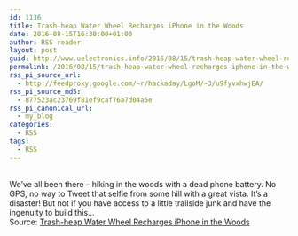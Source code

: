 ```yaml
---
id: 1136
title: Trash-heap Water Wheel Recharges iPhone in the Woods
date: 2016-08-15T16:30:00+01:00
author: RSS reader
layout: post
guid: http://www.uelectronics.info/2016/08/15/trash-heap-water-wheel-recharges-iphone-in-the-woods/
permalink: /2016/08/15/trash-heap-water-wheel-recharges-iphone-in-the-woods/
rss_pi_source_url:
  - http://feedproxy.google.com/~r/hackaday/LgoM/~3/u9fyvxhwjEA/
rss_pi_source_md5:
  - 877523ac23769f81ef9caf76a7d04a5e
rss_pi_canonical_url:
  - my_blog
categories:
  - RSS
tags:
  - RSS
---
```

&#013;  
We’ve all been there – hiking in the woods with a dead phone battery. No GPS, no way to Tweet that selfie from some hill with a great vista. It’s a disaster! But not if you have access to a little trailside junk and have the ingenuity to build this…&#013;  
Source: <a href="http://feedproxy.google.com/~r/hackaday/LgoM/~3/u9fyvxhwjEA/" target="_blank">Trash-heap Water Wheel Recharges iPhone in the Woods</a>